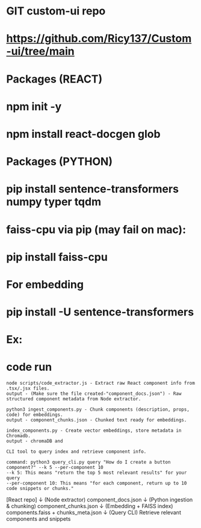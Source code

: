 # GIT custom-ui repo
# https://github.com/Ricy137/Custom-ui/tree/main

# Packages (REACT)
# npm init -y
# npm install react-docgen glob

# Packages (PYTHON)
# pip install sentence-transformers numpy typer tqdm
# faiss-cpu via pip (may fail on mac): 
# pip install faiss-cpu

# For embedding
# pip install -U sentence-transformers 
# 

# Ex:
# code run
    node scripts/code_extractor.js - Extract raw React component info from .tsx/.jsx files.
    output - (Make sure the file created-"component_docs.json") - Raw structured component metadata from Node extractor.

    python3 ingest_components.py - Chunk components (description, props, code) for embeddings.
    output - component_chunks.json - Chunked text ready for embeddings.

    index_components.py - Create vector embeddings, store metadata in Chromadb.
    output - chromaDB and 

    CLI tool to query index and retrieve component info.
    
    command: python3 query_cli.py query "How do I create a button component?" --k 5 --per-component 10
    --k 5: This means "return the top 5 most relevant results" for your query
    --per-component 10: This means "for each component, return up to 10 code snippets or chunks."





[React repo] 
     ↓ (Node extractor)
component_docs.json 
     ↓ (Python ingestion & chunking)
component_chunks.json 
     ↓ (Embedding + FAISS index)
components.faiss + chunks_meta.json
     ↓ (Query CLI)
Retrieve relevant components and snippets